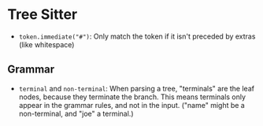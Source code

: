 # Tree Sitter

- `token.immediate("#")`: Only match the token if it isn't preceded by extras (like whitespace)

## Grammar

- `terminal` and `non-terminal`: When parsing a tree, "terminals" are the leaf nodes, because they terminate the branch. This means terminals only appear in the grammar rules, and not in the input. ("name" might be a non-terminal, and "joe" a terminal.)
